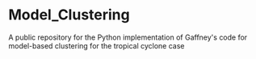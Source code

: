 # Model_Clustering
A public repository for the Python implementation of Gaffney's code for model-based clustering for the tropical cyclone case
